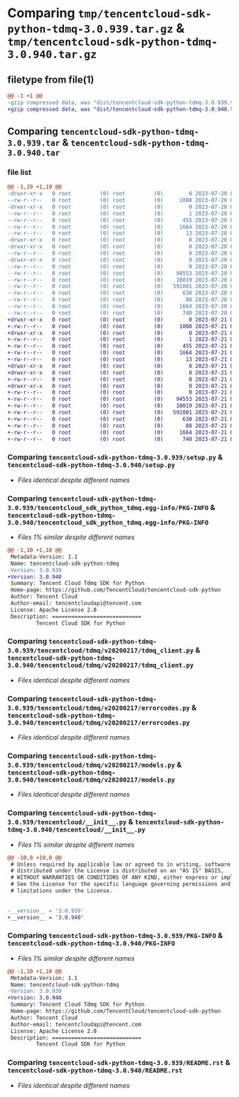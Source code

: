 # Comparing `tmp/tencentcloud-sdk-python-tdmq-3.0.939.tar.gz` & `tmp/tencentcloud-sdk-python-tdmq-3.0.940.tar.gz`

## filetype from file(1)

```diff
@@ -1 +1 @@
-gzip compressed data, was "dist/tencentcloud-sdk-python-tdmq-3.0.939.tar", last modified: Thu Jul 20 00:34:49 2023, max compression
+gzip compressed data, was "dist/tencentcloud-sdk-python-tdmq-3.0.940.tar", last modified: Fri Jul 21 00:50:48 2023, max compression
```

## Comparing `tencentcloud-sdk-python-tdmq-3.0.939.tar` & `tencentcloud-sdk-python-tdmq-3.0.940.tar`

### file list

```diff
@@ -1,19 +1,19 @@
-drwxr-xr-x   0 root         (0) root         (0)        0 2023-07-20 00:34:49.000000 tencentcloud-sdk-python-tdmq-3.0.939/
--rw-r--r--   0 root         (0) root         (0)     1008 2023-07-20 00:34:49.000000 tencentcloud-sdk-python-tdmq-3.0.939/setup.py
-drwxr-xr-x   0 root         (0) root         (0)        0 2023-07-20 00:34:49.000000 tencentcloud-sdk-python-tdmq-3.0.939/tencentcloud_sdk_python_tdmq.egg-info/
--rw-r--r--   0 root         (0) root         (0)        1 2023-07-20 00:34:49.000000 tencentcloud-sdk-python-tdmq-3.0.939/tencentcloud_sdk_python_tdmq.egg-info/dependency_links.txt
--rw-r--r--   0 root         (0) root         (0)      455 2023-07-20 00:34:49.000000 tencentcloud-sdk-python-tdmq-3.0.939/tencentcloud_sdk_python_tdmq.egg-info/SOURCES.txt
--rw-r--r--   0 root         (0) root         (0)     1664 2023-07-20 00:34:49.000000 tencentcloud-sdk-python-tdmq-3.0.939/tencentcloud_sdk_python_tdmq.egg-info/PKG-INFO
--rw-r--r--   0 root         (0) root         (0)       13 2023-07-20 00:34:49.000000 tencentcloud-sdk-python-tdmq-3.0.939/tencentcloud_sdk_python_tdmq.egg-info/top_level.txt
-drwxr-xr-x   0 root         (0) root         (0)        0 2023-07-20 00:34:49.000000 tencentcloud-sdk-python-tdmq-3.0.939/tencentcloud/
-drwxr-xr-x   0 root         (0) root         (0)        0 2023-07-20 00:34:49.000000 tencentcloud-sdk-python-tdmq-3.0.939/tencentcloud/tdmq/
--rw-r--r--   0 root         (0) root         (0)        0 2023-07-20 00:34:49.000000 tencentcloud-sdk-python-tdmq-3.0.939/tencentcloud/tdmq/__init__.py
-drwxr-xr-x   0 root         (0) root         (0)        0 2023-07-20 00:34:49.000000 tencentcloud-sdk-python-tdmq-3.0.939/tencentcloud/tdmq/v20200217/
--rw-r--r--   0 root         (0) root         (0)        0 2023-07-20 00:34:49.000000 tencentcloud-sdk-python-tdmq-3.0.939/tencentcloud/tdmq/v20200217/__init__.py
--rw-r--r--   0 root         (0) root         (0)    94553 2023-07-20 00:34:49.000000 tencentcloud-sdk-python-tdmq-3.0.939/tencentcloud/tdmq/v20200217/tdmq_client.py
--rw-r--r--   0 root         (0) root         (0)    10019 2023-07-20 00:34:49.000000 tencentcloud-sdk-python-tdmq-3.0.939/tencentcloud/tdmq/v20200217/errorcodes.py
--rw-r--r--   0 root         (0) root         (0)   591001 2023-07-20 00:34:49.000000 tencentcloud-sdk-python-tdmq-3.0.939/tencentcloud/tdmq/v20200217/models.py
--rw-r--r--   0 root         (0) root         (0)      630 2023-07-20 00:34:49.000000 tencentcloud-sdk-python-tdmq-3.0.939/tencentcloud/__init__.py
--rw-r--r--   0 root         (0) root         (0)       88 2023-07-20 00:34:49.000000 tencentcloud-sdk-python-tdmq-3.0.939/setup.cfg
--rw-r--r--   0 root         (0) root         (0)     1664 2023-07-20 00:34:49.000000 tencentcloud-sdk-python-tdmq-3.0.939/PKG-INFO
--rw-r--r--   0 root         (0) root         (0)      740 2023-07-20 00:34:49.000000 tencentcloud-sdk-python-tdmq-3.0.939/README.rst
+drwxr-xr-x   0 root         (0) root         (0)        0 2023-07-21 00:50:48.000000 tencentcloud-sdk-python-tdmq-3.0.940/
+-rw-r--r--   0 root         (0) root         (0)     1008 2023-07-21 00:50:48.000000 tencentcloud-sdk-python-tdmq-3.0.940/setup.py
+drwxr-xr-x   0 root         (0) root         (0)        0 2023-07-21 00:50:48.000000 tencentcloud-sdk-python-tdmq-3.0.940/tencentcloud_sdk_python_tdmq.egg-info/
+-rw-r--r--   0 root         (0) root         (0)        1 2023-07-21 00:50:48.000000 tencentcloud-sdk-python-tdmq-3.0.940/tencentcloud_sdk_python_tdmq.egg-info/dependency_links.txt
+-rw-r--r--   0 root         (0) root         (0)      455 2023-07-21 00:50:48.000000 tencentcloud-sdk-python-tdmq-3.0.940/tencentcloud_sdk_python_tdmq.egg-info/SOURCES.txt
+-rw-r--r--   0 root         (0) root         (0)     1664 2023-07-21 00:50:48.000000 tencentcloud-sdk-python-tdmq-3.0.940/tencentcloud_sdk_python_tdmq.egg-info/PKG-INFO
+-rw-r--r--   0 root         (0) root         (0)       13 2023-07-21 00:50:48.000000 tencentcloud-sdk-python-tdmq-3.0.940/tencentcloud_sdk_python_tdmq.egg-info/top_level.txt
+drwxr-xr-x   0 root         (0) root         (0)        0 2023-07-21 00:50:48.000000 tencentcloud-sdk-python-tdmq-3.0.940/tencentcloud/
+drwxr-xr-x   0 root         (0) root         (0)        0 2023-07-21 00:50:48.000000 tencentcloud-sdk-python-tdmq-3.0.940/tencentcloud/tdmq/
+-rw-r--r--   0 root         (0) root         (0)        0 2023-07-21 00:50:48.000000 tencentcloud-sdk-python-tdmq-3.0.940/tencentcloud/tdmq/__init__.py
+drwxr-xr-x   0 root         (0) root         (0)        0 2023-07-21 00:50:48.000000 tencentcloud-sdk-python-tdmq-3.0.940/tencentcloud/tdmq/v20200217/
+-rw-r--r--   0 root         (0) root         (0)        0 2023-07-21 00:50:48.000000 tencentcloud-sdk-python-tdmq-3.0.940/tencentcloud/tdmq/v20200217/__init__.py
+-rw-r--r--   0 root         (0) root         (0)    94553 2023-07-21 00:50:48.000000 tencentcloud-sdk-python-tdmq-3.0.940/tencentcloud/tdmq/v20200217/tdmq_client.py
+-rw-r--r--   0 root         (0) root         (0)    10019 2023-07-21 00:50:48.000000 tencentcloud-sdk-python-tdmq-3.0.940/tencentcloud/tdmq/v20200217/errorcodes.py
+-rw-r--r--   0 root         (0) root         (0)   591001 2023-07-21 00:50:48.000000 tencentcloud-sdk-python-tdmq-3.0.940/tencentcloud/tdmq/v20200217/models.py
+-rw-r--r--   0 root         (0) root         (0)      630 2023-07-21 00:50:48.000000 tencentcloud-sdk-python-tdmq-3.0.940/tencentcloud/__init__.py
+-rw-r--r--   0 root         (0) root         (0)       88 2023-07-21 00:50:48.000000 tencentcloud-sdk-python-tdmq-3.0.940/setup.cfg
+-rw-r--r--   0 root         (0) root         (0)     1664 2023-07-21 00:50:48.000000 tencentcloud-sdk-python-tdmq-3.0.940/PKG-INFO
+-rw-r--r--   0 root         (0) root         (0)      740 2023-07-21 00:50:48.000000 tencentcloud-sdk-python-tdmq-3.0.940/README.rst
```

### Comparing `tencentcloud-sdk-python-tdmq-3.0.939/setup.py` & `tencentcloud-sdk-python-tdmq-3.0.940/setup.py`

 * *Files identical despite different names*

### Comparing `tencentcloud-sdk-python-tdmq-3.0.939/tencentcloud_sdk_python_tdmq.egg-info/PKG-INFO` & `tencentcloud-sdk-python-tdmq-3.0.940/tencentcloud_sdk_python_tdmq.egg-info/PKG-INFO`

 * *Files 1% similar despite different names*

```diff
@@ -1,10 +1,10 @@
 Metadata-Version: 1.1
 Name: tencentcloud-sdk-python-tdmq
-Version: 3.0.939
+Version: 3.0.940
 Summary: Tencent Cloud Tdmq SDK for Python
 Home-page: https://github.com/TencentCloud/tencentcloud-sdk-python
 Author: Tencent Cloud
 Author-email: tencentcloudapi@tencent.com
 License: Apache License 2.0
 Description: ============================
         Tencent Cloud SDK for Python
```

### Comparing `tencentcloud-sdk-python-tdmq-3.0.939/tencentcloud/tdmq/v20200217/tdmq_client.py` & `tencentcloud-sdk-python-tdmq-3.0.940/tencentcloud/tdmq/v20200217/tdmq_client.py`

 * *Files identical despite different names*

### Comparing `tencentcloud-sdk-python-tdmq-3.0.939/tencentcloud/tdmq/v20200217/errorcodes.py` & `tencentcloud-sdk-python-tdmq-3.0.940/tencentcloud/tdmq/v20200217/errorcodes.py`

 * *Files identical despite different names*

### Comparing `tencentcloud-sdk-python-tdmq-3.0.939/tencentcloud/tdmq/v20200217/models.py` & `tencentcloud-sdk-python-tdmq-3.0.940/tencentcloud/tdmq/v20200217/models.py`

 * *Files identical despite different names*

### Comparing `tencentcloud-sdk-python-tdmq-3.0.939/tencentcloud/__init__.py` & `tencentcloud-sdk-python-tdmq-3.0.940/tencentcloud/__init__.py`

 * *Files 1% similar despite different names*

```diff
@@ -10,8 +10,8 @@
 # Unless required by applicable law or agreed to in writing, software
 # distributed under the License is distributed on an "AS IS" BASIS,
 # WITHOUT WARRANTIES OR CONDITIONS OF ANY KIND, either express or implied.
 # See the License for the specific language governing permissions and
 # limitations under the License.
 
 
-__version__ = '3.0.939'
+__version__ = '3.0.940'
```

### Comparing `tencentcloud-sdk-python-tdmq-3.0.939/PKG-INFO` & `tencentcloud-sdk-python-tdmq-3.0.940/PKG-INFO`

 * *Files 1% similar despite different names*

```diff
@@ -1,10 +1,10 @@
 Metadata-Version: 1.1
 Name: tencentcloud-sdk-python-tdmq
-Version: 3.0.939
+Version: 3.0.940
 Summary: Tencent Cloud Tdmq SDK for Python
 Home-page: https://github.com/TencentCloud/tencentcloud-sdk-python
 Author: Tencent Cloud
 Author-email: tencentcloudapi@tencent.com
 License: Apache License 2.0
 Description: ============================
         Tencent Cloud SDK for Python
```

### Comparing `tencentcloud-sdk-python-tdmq-3.0.939/README.rst` & `tencentcloud-sdk-python-tdmq-3.0.940/README.rst`

 * *Files identical despite different names*

